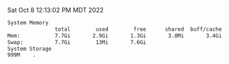 Sat Oct  8 12:13:02 PM MDT 2022
```bash
System Memory
               total        used        free      shared  buff/cache   available
Mem:           7.7Gi       2.9Gi       1.3Gi       3.0Mi       3.4Gi       4.5Gi
Swap:          7.7Gi        13Mi       7.6Gi
System Storage
999M	.
```
